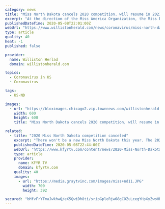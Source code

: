 ```yaml
---
category: news
title: "Miss North Dakota cancels 2020 competition, will resume in 2021"
excerpt: "At the direction of the Miss America Organization, the Miss North Dakota Scholarship Organization has cancelled the 2020 Miss North Dakota and Miss North Dakota's Outstanding Teen Competitions. A 2021"
publishedDateTime: 2020-05-08T22:01:00Z
webUrl: "https://www.willistonherald.com/news/coronavirus/miss-north-dakota-cancels-2020-competition-will-resume-in-2021/article_84c7a154-9177-11ea-8ec4-5b245b820c88.html"
type: article
quality: 40
heat: -1
published: false

provider:
  name: Williston Herlad
  domain: willistonherald.com

topics:
  - Coronavirus in US
  - Coronavirus

tags:
  - US-ND

images:
  - url: "https://bloximages.chicago2.vip.townnews.com/willistonherald.com/content/tncms/custom/image/6b999802-3bb1-11e5-a297-979edc8203a6.jpg?resize=600%2C600"
    width: 600
    height: 600
    title: "Miss North Dakota cancels 2020 competition, will resume in 2021"

related:
  - title: "2020 Miss North Dakota competition canceled"
    excerpt: "There won't be a new Miss North Dakota this year. The 2020 Miss North Dakota Scholarship Competition was canceled Friday afternoon following the decision of the Miss America Organization to postpone it's competition in September due to COVID-19."
    publishedDateTime: 2020-05-08T22:44:00Z
    webUrl: "https://www.kfyrtv.com/content/news/2020-Miss-North-Dakota-competition-canceled-570321211.html"
    type: article
    provider:
      name: KFYR TV
      domain: kfyrtv.com
    quality: 40
    images:
      - url: "https://media.graytvinc.com/images/miss+nd11.JPG"
        width: 700
        height: 392

secured: "bMfvFrYTmaJwkhwQ/eX5QwiDh8ti/sripGpleRjw68gCOZuLcegYHpXyZwoHNJck8bxiMvjbSokfQ4iWKIaXzTeD9TS6WUi9uVOjHi85ROpLRowey6Uz7ECLY4ZeK6pHvVEbVUGGkkWfzLIufab5Dmctctnn5fVW6eLDkhrTRqarZLX3XNI5vXb781sGN+6p2eXyYYs1AyfPYp1SA2uaUrt+wtpYnadbUoHo0TmgChVNyrK66dQttU/+LFBqpVkbPyhE0+2JeZ+JhJLhOAJ9MlZaM22rPCvoD4litn9gslknGrsvFsNAnP22tcHgjF52;ibLcG202e2Sd2Cq2YOEUtQ=="
---
```


